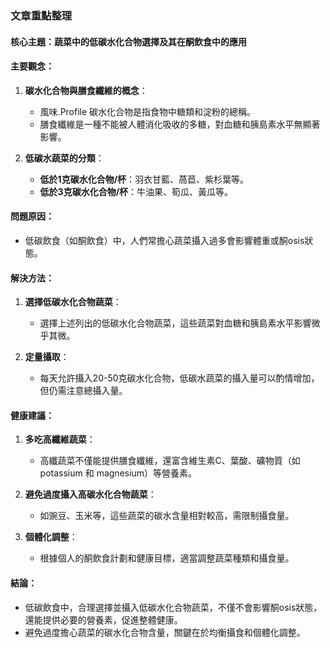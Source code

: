 ### 文章重點整理

#### 核心主題：蔬菜中的低碳水化合物選擇及其在酮飲食中的應用

#### 主要觀念：
1. **碳水化合物與膳食纖維的概念**：
   - 風味.Profile 碳水化合物是指食物中糖類和淀粉的總稱。
   - 膳食纖維是一種不能被人體消化吸收的多糖，對血糖和胰島素水平無顯著影響。

2. **低碳水蔬菜的分類**：
   - **低於1克碳水化合物/杯**：羽衣甘藍、萵苣、紫杉葉等。
   - **低於3克碳水化合物/杯**：牛油果、筍瓜、黃瓜等。

#### 問題原因：
- 低碳飲食（如酮飲食）中，人們常擔心蔬菜攝入過多會影響體重或酮osis狀態。

#### 解決方法：
1. **選擇低碳水化合物蔬菜**：
   - 選擇上述列出的低碳水化合物蔬菜，這些蔬菜對血糖和胰島素水平影響微乎其微。

2. **定量攝取**：
   - 每天允許攝入20-50克碳水化合物，低碳水蔬菜的攝入量可以酌情增加，但仍需注意總攝入量。

#### 健康建議：
1. **多吃高纖維蔬菜**：
   - 高纖蔬菜不僅能提供膳食纖維，還富含維生素C、葉酸、礦物質（如 potassium 和 magnesium）等營養素。

2. **避免過度攝入高碳水化合物蔬菜**：
   - 如豌豆、玉米等，這些蔬菜的碳水含量相對較高，需限制攝食量。

3. **個體化調整**：
   - 根據個人的酮飲食計劃和健康目標，適當調整蔬菜種類和攝食量。

#### 結論：
- 低碳飲食中，合理選擇並攝入低碳水化合物蔬菜，不僅不會影響酮osis狀態，還能提供必要的營養素，促進整體健康。
- 避免過度擔心蔬菜的碳水化合物含量，關鍵在於均衡攝食和個體化調整。